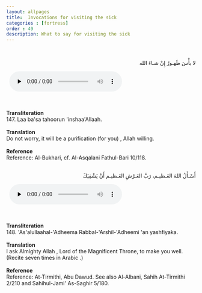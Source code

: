 ```yaml
---
layout: allpages
title:  Invocations for visiting the sick
categories : [fortress]
order : 49
description: What to say for visiting the sick
---
```

&nbsp;
<div class="arabictext" dir="RTL">

لا بأْسَ طَهـورٌ إِنْ شـاءَ الله

</div>
&nbsp;


<audio controls  preload="none">
  <source src="{{ site.baseurl }}/audio/fortress/147.mp3" type="audio/mpeg">
Your browser does not support the audio element.
</audio>


&nbsp;
<div class="duaextra" tabindex="0">
<div><strong>Transliteration</strong></div>
<div class="extra">147. Laa ba'sa tahoorun 'inshaa'Allaah.</div>
</div>
&nbsp;
<div class="duaextra" tabindex="0">
<div><strong>Translation</strong></div>
<div class="extra">Do not worry, it will be a purification (for you) , Allah willing.</div>
</div>
&nbsp;
<div class="duaextra" tabindex="0">
<div><strong>Reference</strong></div>
<div class="extra">Reference: Al-Bukhari, cf. Al-Asqalani Fathul-Bari 10/118.</div>
</div>
&nbsp;
<div class="arabictext" dir="RTL">

أَسْـأَلُ اللهَ العَـظيـم، رَبَّ العَـرْشِ العَـظيـم أَنْ يَشْفِيَكَ

</div>
&nbsp;


<audio controls  preload="none">
  <source src="{{ site.baseurl }}/audio/fortress/148.mp3" type="audio/mpeg">
Your browser does not support the audio element.
</audio>


&nbsp;
<div class="duaextra" tabindex="0">
<div><strong>Transliteration</strong></div>
<div class="extra">148. 'As'alullaahal-'Adheema Rabbal-'Arshil-'Adheemi 'an yashfiyaka.</div>
</div>
&nbsp;
<div class="duaextra" tabindex="0">
<div><strong>Translation</strong></div>
<div class="extra">I ask Almighty Allah , Lord of the Magnificent Throne, to make you well. (Recite seven times in Arabic .)</div>
</div>
&nbsp;
<div class="duaextra" tabindex="0">
<div><strong>Reference</strong></div>
<div class="extra">Reference: At-Tirmithi, Abu Dawud. See also Al-Albani, Sahih At-Tirmithi 2/210 and Sahihul-Jami' As-Saghir 5/180.</div>
</div>
